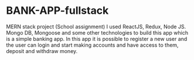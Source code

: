 # BANK-APP-fullstack
MERN stack project (School assignment)
I used ReactJS, Redux, Node JS. Mongo DB, Mongoose and some other technologies to build this app which is a simple banking app.
In this app it is possible to register a new user and the user can login and start making accounts and have access to them, deposit and withdraw money.

